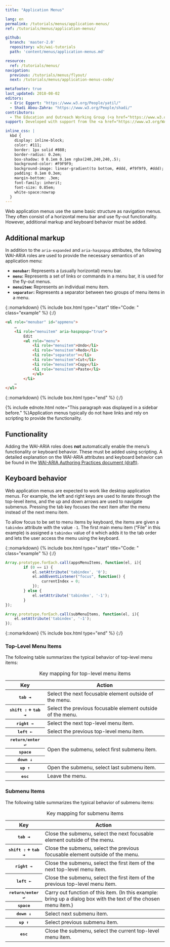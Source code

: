 ```yaml
---
title: "Application Menus"

lang: en
permalink: /tutorials/menus/application-menus/
ref: /tutorials/menus/application-menus/

github:
  branch: 'master-2.0'
  repository: w3c/wai-tutorials
  path: 'content/menus/application-menus.md'

resource:
  ref: /tutorials/menus/
navigation:
  previous: /tutorials/menus/flyout/
  next: /tutorials/menus/application-menus-code/

metafooter: true
last_updated: 2018-08-02
editors:
  - Eric Eggert: "https://www.w3.org/People/yatil/"
  - Shadi Abou-Zahra: "https://www.w3.org/People/shadi/"
contributors:
  - The Education and Outreach Working Group (<a href="https://www.w3.org/WAI/EO/">EOWG</a>)
support: Developed with support from the <a href="https://www.w3.org/WAI/ACT/">WAI-ACT project</a>, co-funded by the <strong>European Commission <abbr title="Information Society Technologies">IST</abbr> Programme</strong>.

inline_css: |
  kbd {
    display: inline-block;
    color: #111;
    border: 1px solid #888;
    border-radius: 0.2em;
    box-shadow: 0 0.1em 0.1em rgba(240,240,240,.5);
    background-color: #F9F9F9;
    background-image: linear-gradient(to bottom, #ddd, #f9f9f9, #ddd);
    padding: 0.1em 0.3em;
    margin-bottom: .3em;
    font-family: inherit;
    font-size: 0.85em;
    white-space:nowrap
  }
---
```


Web application menus use the same basic structure as navigation menus. They often consist of a horizontal menu bar and use fly-out functionality. However, additional markup and keyboard behavior must be added.

## Additional markup

In addition to the `aria-expanded` and `aria-haspopup` attributes, the following WAI-ARIA roles are used to provide the necessary semantics of an application menu:

* **`menubar`:** Represents a (usually horizontal) menu bar.
* **`menu`:** Represents a set of links or commands in a menu bar, it is used for the fly-out menus.
* **`menuitem`:** Represents an individual menu item.
* **`separator`:** Represents a separator between two groups of menu items in a menu.


{::nomarkdown}
{% include box.html type="start" title="Code: " class="example" %}
{:/}

~~~html
<ul role="menubar" id="appmenu">
	…
	<li role="menuitem" aria-haspopup="true">
		Edit
		<ul role="menu">
			<li role="menuitem">Undo</li>
			<li role="menuitem">Redo</li>
			<li role="separator"></li>
			<li role="menuitem">Cut</li>
			<li role="menuitem">Copy</li>
			<li role="menuitem">Paste</li>
			</ul>
		</li>
	…
</ul>
~~~

{::nomarkdown}
{% include box.html type="end" %}
{:/}


{% include ednote.html note="This paragraph was displayed in a sidebar before." %}Application menus typically do not have links and rely on scripting to provide the functionality.

## Functionality

Adding the WAI-ARIA roles does **not** automatically enable the menu’s functionality or keyboard behavior. These must be added using scripting. A detailed explanation on the WAI-ARIA attributes and keyboard behavior can be found in the [WAI-ARIA Authoring Practices document (draft)](https://www.w3.org/TR/wai-aria-practices/#menu).

## Keyboard behavior

Web application menus are expected to work like desktop application menus. For example, the left and right keys are used to iterate through the top-level items, and the up and down arrows are used to navigate submenus. Pressing the tab key focuses the next item after the menu instead of the next menu item.

To allow focus to be set to menu items by keyboard, the items are given a `tabindex` attribute with the value `-1`. The first main menu item (“File” in this example) is assigned a `tabindex` value of `0` which adds it to the tab order and lets the user access the menu using the keyboard.

{::nomarkdown}
{% include box.html type="start" title="Code: " class="example" %}
{:/}

~~~js
Array.prototype.forEach.call(appsMenuItems, function(el, i){
		if (0 == i) {
			el.setAttribute('tabindex', '0');
			el.addEventListener("focus", function() {
				currentIndex = 0;
			});
		} else {
			el.setAttribute('tabindex', '-1');
		}
});

Array.prototype.forEach.call(subMenuItems, function(el, i){
	el.setAttribute('tabindex', '-1');
});
~~~

{::nomarkdown}
{% include box.html type="end" %}
{:/}

### Top-Level Menu Items

The following table summarizes the typical behavior of top-level menu items:

<table>
	<caption>Key mapping for top-level menu items</caption>
	<thead>
		<tr>
			<th scope="col">Key</th>
			<th scope="col">Action</th>
		</tr>
	</thead>
	<tbody>
		<tr>
			<th scope="row"><kbd>tab ⇥</kbd></th>
			<td>Select the next focusable element outside of the menu.</td>
		</tr>
		<tr>
			<th scope="row"><kbd>shift ⇧</kbd> + <kbd>tab ⇥</kbd></th>
			<td>Select the previous focusable element outside of the menu.</td>
		</tr>
	</tbody>
	<tbody>
		<tr>
			<th scope="row"><kbd>right &rarr;</kbd></th>
			<td>Select the next top-level menu item.</td>
		</tr>
		<tr>
			<th scope="row"><kbd>left &larr;</kbd></th>
			<td>Select the previous top-level menu item.</td>
		</tr>
	</tbody>
	<tbody>
		<tr>
			<th scope="row"><kbd>return/enter &crarr;</kbd></th>
			<td rowspan="3">Open the submenu, select first submenu item.</td>
		</tr>
		<tr>
			<th scope="row"><kbd>space</kbd></th>
		</tr>
		<tr>
			<th scope="row"><kbd>down &darr;</kbd></th>
		</tr>
	</tbody>
	<tbody>
		<tr>
			<th scope="row"><kbd>up &uarr;</kbd></th>
			<td>Open the submenu, select last submenu item.</td>
		</tr>
	</tbody>
	<tbody>
		<tr>
			<th scope="row"><kbd>esc</kbd></th>
			<td>Leave the menu.</td>
		</tr>
	</tbody>
</table>

### Submenu Items

The following table summarizes the typical behavior of submenu items:

<table>
	<caption>Key mapping for submenu items</caption>
	<thead>
		<tr>
			<th scope="col">Key</th>
			<th scope="col">Action</th>
		</tr>
	</thead>
	<tbody>
		<tr>
			<th scope="row"><kbd>tab ⇥</kbd></th>
			<td>Close the submenu, select the next focusable element outside of the menu.</td>
		</tr>
		<tr>
			<th scope="row"><kbd>shift ⇧</kbd> + <kbd>tab ⇥</kbd></th>
			<td>Close the submenu, select the previous focusable element outside of the menu.</td>
		</tr>
	</tbody>
	<tbody>
		<tr>
			<th scope="row"><kbd>right &rarr;</kbd></th>
			<td>Close the submenu, select the first item of the next top-level menu item.</td>
		</tr>
		<tr>
			<th scope="row"><kbd>left &larr;</kbd></th>
			<td>Close the submenu, select the first item of the previous top-level menu item.</td>
		</tr>
	</tbody>
	<tbody>
		<tr>
			<th scope="row"><kbd>return/enter &crarr;</kbd></th>
			<td rowspan="2">Carry out function of this item. (In this example: bring up a dialog box with the text of the chosen menu item.)</td>
		</tr>
		<tr>
			<th scope="row"><kbd>space</kbd></th>
		</tr>
	</tbody>
	<tbody>
		<tr>
			<th scope="row"><kbd>down &darr;</kbd></th>
			<td>Select next submenu item.</td>
		</tr>
	</tbody>
	<tbody>
		<tr>
			<th scope="row"><kbd>up &uarr;</kbd></th>
			<td>Select previous submenu item.</td>
		</tr>
	</tbody>
	<tbody>
		<tr>
			<th scope="row"><kbd>esc</kbd></th>
			<td>Close the submenu, select the current top-level menu item.</td>
		</tr>
	</tbody>
</table>
